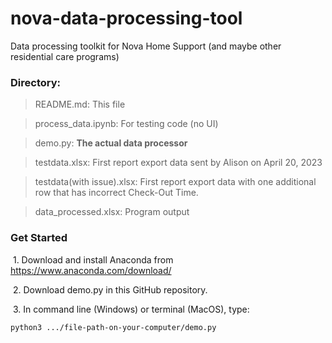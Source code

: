 # nova-data-processing-tool

Data processing toolkit for Nova Home Support (and maybe other residential care programs)

### Directory:

  >README.md: This file
  
  >process_data.ipynb: For testing code (no UI)
  
  >demo.py: **The actual data processor**
  
  >testdata.xlsx: First report export data sent by Alison on April 20, 2023
  
  >testdata(with issue).xlsx: First report export data with one additional row that has incorrect Check-Out Time.
  
  >data_processed.xlsx: Program output

### Get Started

&nbsp;1. Download and install Anaconda from https://www.anaconda.com/download/

&nbsp;2. Download demo.py in this GitHub repository. 

&nbsp;3. In command line (Windows) or terminal (MacOS), type:

```shell
python3 .../file-path-on-your-computer/demo.py
```

